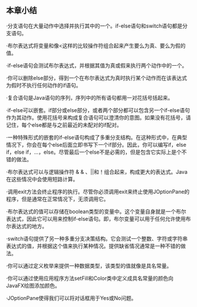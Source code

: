    

## 本章小结

·分支语句在大量动作中选择并执行其中的一个。if-else语句和switch语句都是分支语句。

·布尔表达式将变量和像<这样的比较操作符组合起来产生要么为真、要么为假的值。

·if-else语句会测试布尔表达式，并根据其值为真或假来执行两个动作中的一个。

·你可以删除else部分，得到一个在布尔表达式为真时执行某个动作而在该表达式为假时不执行任何动作的if语句。

·复合语句是Java语句的序列，序列中的所有语句都用一对花括号括起来。

·if-else可以嵌套。if部分或else部分，或者两个部分都可以包含另一个if-else语句作为其动作。使用花括号来构成复合语句可以澄清你的意图。如果没有花括号，请记住，每个else都是与之前最近的未配对的if配对。

·一种特殊形式的嵌套的if-else语句构成了多重分支结构。在这种形式中，在典型情况下，你会在每个else后面立即书写下一个if部分。因此，你可以编写if，else if，else if，…，else。尽管最后一个else不是必需的，但是包含它实际上是个不错的做法。

·布尔表达式可以与逻辑操作符 & & 、||和！组合起来，构成更大的表达式。Java在这些情况中会使用短路计算。

·调用exit方法会终止程序的执行。尽管你必须调用exit来终止使用JOptionPane的程序，但是通常在正常情况下，无须调用它。

·布尔表达式的值可以存储在boolean类型的变量中。这个变量自身就是一个布尔表达式，因此它可以用来控制if-else语句。即，布尔变量可以用于任何允许使用布尔表达式的地方。

·switch语句提供了另一种多重分支决策结构。它会测试一个整数、字符或字符串表达式的值，并根据这个值来执行某种情况。提供缺省情况通常是一种不错的做法。

·你可以通过定义枚举来提供一种数据类型，该类型的值就像是具名常量。

·你可以通过使用应用程序方法setFill和Color类中定义成具名常量的颜色向JavaFX绘图添加颜色。

·JOptionPane使得我们可以将对话框用于Yes或No问题。